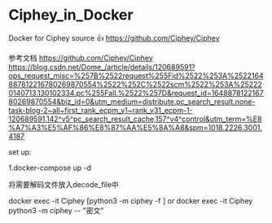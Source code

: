 # Ciphey_in_Docker
Docker for Ciphey source 👍 https://github.com/Ciphey/Ciphey

参考文档 https://github.com/Ciphey/Ciphey https://blog.csdn.net/Dome_/article/details/120689591?ops_request_misc=%257B%2522request%255Fid%2522%253A%2522164887812216780269870554%2522%252C%2522scm%2522%253A%252220140713.130102334.pc%255Fall.%2522%257D&request_id=164887812216780269870554&biz_id=0&utm_medium=distribute.pc_search_result.none-task-blog-2~all~first_rank_ecpm_v1~rank_v31_ecpm-1-120689591.142^v5^pc_search_result_cache,157^v4^control&utm_term=%E8%A7%A3%E5%AF%86%E8%87%AA%E5%8A%A8&spm=1018.2226.3001.4187

set up:

1.docker-compose up -d

将需要解码文件放入decode_file中

docker exec -it Ciphey [python3 -m ciphey -f ] or docker exec -it Ciphey python3 -m ciphey -- "密文"
